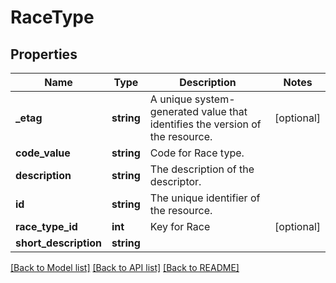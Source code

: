 # RaceType

## Properties
Name | Type | Description | Notes
------------ | ------------- | ------------- | -------------
**_etag** | **string** | A unique system-generated value that identifies the version of the resource. | [optional] 
**code_value** | **string** | Code for Race type. | 
**description** | **string** | The description of the descriptor. | 
**id** | **string** | The unique identifier of the resource. | 
**race_type_id** | **int** | Key for Race | [optional] 
**short_description** | **string** |  | 

[[Back to Model list]](../README.md#documentation-for-models) [[Back to API list]](../README.md#documentation-for-api-endpoints) [[Back to README]](../README.md)



